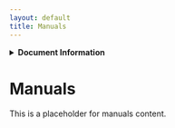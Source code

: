 ```yaml
---
layout: default
title: Manuals
---
```


<details markdown="1">
<summary><strong>Document Information</strong></summary>

| Document Title | HoverStop Manuals Overview |
| :---- | ----- |
| **Document Number** | 0006 |
| **Version Number** | 1.0 |
| **Effective Date** | 3 May 25 |
| **Prepared By** | HoverStop Documentation Team |
| **Reviewed By** |  |
| **Approved By** |  |
| **Next Review Date** | 3 Jun 25 |
| **Location** | GitHub - hover-stop/docs |

| Version | Date | Description of Change | Changed By |
| ----- | ----- | ----- | ----- |
| 1.0 | 3 May 25 | Initial release | HoverStop Docs Team |

</details>

# Manuals

This is a placeholder for manuals content.